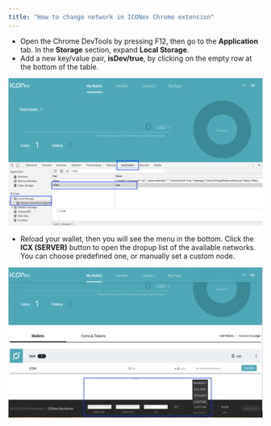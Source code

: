 ```yaml
---
title: "How to change network in ICONex Chrome extension"
---
```


- Open the Chrome DevTools by pressing F12, then go to the **Application** tab. In the **Storage** section, expand **Local Storage**. 
- Add a new key/value pair, **isDev/true**, by clicking on the empty row at the bottom of the table.

![](images/iconex-isdev.png)

- Reload your wallet, then you will see the menu in the bottom. Click the **ICX (SERVER)** button to open the dropup list of the available networks. You can choose predefined one, or manually set a custom node. 

![](images/iconex-network.png)

 


